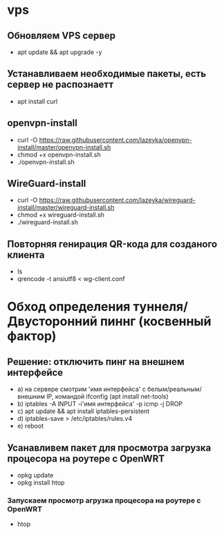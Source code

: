 # vps

## Обновляем VPS сервер
- apt update && apt upgrade -y

## Устанавливаем необходимые пакеты, есть сервер не распознаетт
- apt install curl

## openvpn-install
- curl -O https://raw.githubusercontent.com/lazeyka/openvpn-install/master/openvpn-install.sh
- chmod +x openvpn-install.sh
- ./openvpn-install.sh

## WireGuard-install
- curl -O https://raw.githubusercontent.com/lazeyka/wireguard-install/master/wireguard-install.sh
- chmod +x wireguard-install.sh
- ./wireguard-install.sh

## Повторняя генирация QR-кода для созданого клиента
- ls
- qrencode -t ansiutf8 < wg-client.conf

# Обход определения туннеля/Двусторонний пиннг (косвенный фактор)
## Решение: отключить пинг на внешнем интерфейсе

- a) на сервере смотрим 'имя интерфейса' с белым/реальным/ внешним IP, командой ifconfig (apt install net-tools)
- b) iptables -A INPUT -i'имя интерфейса' -p icmp -j DROP
- c) apt update && apt install iptables-persistent
- d) iptables-save > /etc/iptables/rules.v4
- e) reboot

## Усанавливем пакет для просмотра загрузка процесора на роутере с OpenWRT
- opkg update
- opkg install htop
### Запускаем просмотр агрузка процесора на роутере с OpenWRT
- htop
